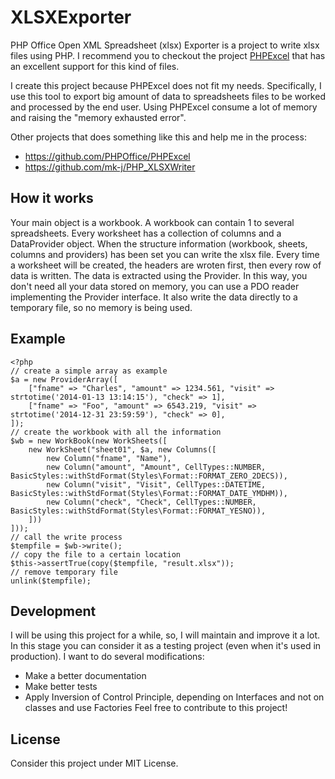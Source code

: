 XLSXExporter
============
PHP Office Open XML Spreadsheet (xlsx) Exporter is a project to write xlsx files using PHP.
I recommend you to checkout the project [PHPExcel](https://github.com/PHPOffice/PHPExcel) that has an excellent support for this kind of files.

I create this project because PHPExcel does not fit my needs. Specifically, I use this tool to export big amount of data to spreadsheets files to be worked and processed by the end user. Using PHPExcel consume a lot of memory and raising the "memory exhausted error".

Other projects that does something like this and help me in the process:
 - https://github.com/PHPOffice/PHPExcel
 - https://github.com/mk-j/PHP_XLSXWriter


How it works
----------
Your main object is a workbook.
A workbook can contain 1 to several spreadsheets.
Every worksheet has a collection of columns and a DataProvider object.
When the structure information (workbook, sheets, columns and providers) has been set you can write the xlsx file.
Every time a worksheet will be created, the headers are wroten first, then every row of data is written. The data is extracted using the Provider. In this way, you don't need all your data stored on memory, you can use a PDO reader implementing the Provider interface. It also write the data directly to a temporary file, so no memory is being used.

Example
-------
    <?php
    // create a simple array as example
    $a = new ProviderArray([
        ["fname" => "Charles", "amount" => 1234.561, "visit" => strtotime('2014-01-13 13:14:15'), "check" => 1],
        ["fname" => "Foo", "amount" => 6543.219, "visit" => strtotime('2014-12-31 23:59:59'), "check" => 0],
    ]);
    // create the workbook with all the information
    $wb = new WorkBook(new WorkSheets([
        new WorkSheet("sheet01", $a, new Columns([
            new Column("fname", "Name"),
            new Column("amount", "Amount", CellTypes::NUMBER, BasicStyles::withStdFormat(Styles\Format::FORMAT_ZERO_2DECS)),
            new Column("visit", "Visit", CellTypes::DATETIME, BasicStyles::withStdFormat(Styles\Format::FORMAT_DATE_YMDHM)),
            new Column("check", "Check", CellTypes::NUMBER, BasicStyles::withStdFormat(Styles\Format::FORMAT_YESNO)),
        ]))
    ]));
    // call the write process
    $tempfile = $wb->write();
    // copy the file to a certain location
    $this->assertTrue(copy($tempfile, "result.xlsx"));
    // remove temporary file
    unlink($tempfile);


Development
----------
I will be using this project for a while, so, I will maintain and improve it a lot. In this stage you can consider it as a testing project (even when it's used in production).
I want to do several modifications:
- Make a better documentation
- Make better tests 
- Apply Inversion of Control Principle, depending on Interfaces and not on classes and use Factories
Feel free to contribute to this project!

License
----------
Consider this project under MIT License.

